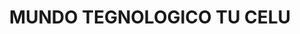 ---
title: "MUNDO TEGNOLOGICO TU CELU"
url: /socorro/mundo-tegnologico-tu-celu/
shop: teléfono móvil
---